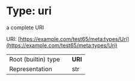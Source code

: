 
# Type: uri


a complete URI

URI: [https://example.com/test65/meta:types/Uri](https://example.com/test65/meta:types/Uri)

|  |  |  |
| --- | --- | --- |
| Root (builtin) type | | **URI** |
| Representation | | str |
